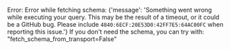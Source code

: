 Error: Error while fetching schema: {'message': 'Something went wrong while executing your query. This may be the result of a timeout, or it could be a GitHub bug. Please include `4840:6ECF:20E53D0:42FF7E5:64AC00FC` when reporting this issue.'}
If you don't need the schema, you can try with: "fetch_schema_from_transport=False"
